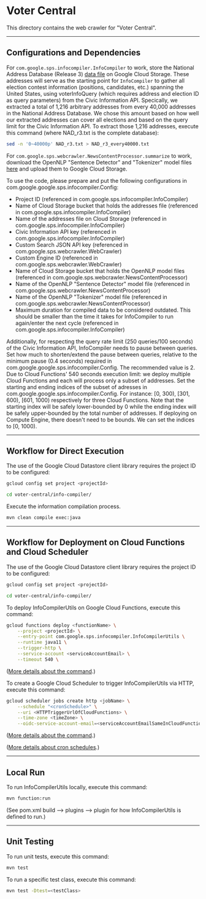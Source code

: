 # Voter Central
This directory contains the web crawler for "Voter Central".

---

## Configurations and Dependencies
For `com.google.sps.infocompiler.InfoCompiler` to work, store the National Address Database
(Release 3) [data file](https://www.transportation.gov/gis/national-address-database/national-address-database-0)
on Google Cloud Storage. These addresses will serve as the starting point for `InfoCompiler` to gather all election
contest information (positions, candidates, etc.) spanning the United States, using voterInfoQuery (which requires
address and election ID as query parameters) from the Civic Information API. Specically, we extracted a total of
1,216 arbitrary addresses from every 40,000 addresses in the National Address Database. We chose this amount based
on how well our extracted addresses can cover all elections and based on the query limit for the Civic Information
API. To extract those 1,216 addresses, execute this command (where NAD_r3.txt is the complete database):
```bash
sed -n '0~40000p' NAD_r3.txt > NAD_r3_every40000.txt
```
For `com.google.sps.webcrawler.NewsContentProcessor.summarize` to work, download the OpenNLP
"Sentence Detector" and "Tokenizer" model files [here](http://opennlp.sourceforge.net/models-1.5/) and upload them
to Google Cloud Storage.

To use the code, please prepare and put the following configurations in com.google.google.sps.infocompiler.Config:
- Project ID (referenced in com.google.sps.infocompiler.InfoCompiler)
- Name of Cloud Storage bucket that holds the addresses file (referenced in com.google.sps.infocompiler.InfoCompiler)
- Name of the addresses file on Cloud Storage (referenced in com.google.sps.infocompiler.InfoCompiler)
- Civic Information API key (referenced in com.google.sps.infocompiler.InfoCompiler)
- Custom Search JSON API key (referenced in com.google.sps.webcrawler.WebCrawler)
- Custom Engine ID (referenced in com.google.sps.webcrawler.WebCrawler)
- Name of Cloud Storage bucket that holds the OpenNLP model files (referenced in com.google.sps.webcrawler.NewsContentProcessor)
- Name of the OpenNLP "Sentence Detector" model file (referenced in com.google.sps.webcrawler.NewsContentProcessor)
- Name of the OpenNLP "Tokenizer" model file (referenced in com.google.sps.webcrawler.NewsContentProcessor)
- Maximum duration for compiled data to be considered outdated. This should be smaller than the time it takes for InfoCompiler
    to run again/enter the next cycle (referenced in com.google.sps.infocompiler.InfoCompiler)

Additionally, for respecting the query rate limit (250 queries/100 seconds) of the Civic Information API, InfoCompiler
needs to pause between queries. Set how much to shorten/extend the pause between queries, relative to the minimum pause
(0.4 seconds) required in com.google.google.sps.infocompiler.Config. The recommended value is 2.
Due to Cloud Functions' 540 seconds execution limit: we deploy multiple Cloud Functions and each will process only a
subset of addresses. Set the starting and ending indices of the subset of adresses in com.google.google.sps.infocompiler.Config.
For instance: [0, 300), [301, 600), [601, 1000) respectively for three Cloud Functions. Note that the starting
index will be safely lower-bounded by 0 while the ending index will be safely upper-bounded by the total number of addresses.
If deploying on Compute Engine, there doesn't need to be bounds. We can set the indices to [0, 1000).

---

## Workflow for Direct Execution

The use of the Google Cloud Datastore client library requires the project ID to
be configured:
```bash
gcloud config set project <projectId>
```
```bash
cd voter-central/info-compiler/
```
Execute the information compilation process.
```bash
mvn clean compile exec:java
```

---

## Workflow for Deployment on Cloud Functions and Cloud Scheduler

The use of the Google Cloud Datastore client library requires the project ID to
be configured:
```bash
gcloud config set project <projectId>
```
```bash
cd voter-central/info-compiler/
```

To deploy InfoCompilerUtils on Google Cloud Functions, execute this command:
```bash
gcloud functions deploy <functionName> \
    --project <projectId> \
    --entry-point com.google.sps.infocompiler.InfoCompilerUtils \
    --runtime java11 \
    --trigger-http \
    --service-account <serviceAccountEmail> \
    --timeout 540 \
```
([More details about the command](https://cloud.google.com/sdk/gcloud/reference/functions/deploy).)

To create a Google Cloud Scheduler to trigger InfoCompilerUtils via HTTP, execute this command:
```bash
gcloud scheduler jobs create http <jobName> \
    --schedule "<cronSchedule>" \
    --uri <HTTPTriggerUrlOfCloudFunctions> \
    --time-zone <timeZone> \
    --oidc-service-account-email=<serviceAccountEmailSameInCloudFunctions>
```
([More details about the command](https://cloud.google.com/sdk/gcloud/reference/scheduler/jobs/create/http).)

([More details about cron schedules](https://cloud.google.com/scheduler/docs/configuring/cron-job-schedules).)

---

## Local Run
To run InfoCompilerUtils locally, execute this command:
```bash
mvn function:run
```
(See pom.xml build --> plugins --> plugin for how InfoCompilerUtils is defined to run.)

---

## Unit Testing
To run unit tests, execute this command:
```bash
mvn test
```
To run a specific test class, execute this command:
```bash
mvn test -Dtest=<testClass>
```
